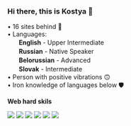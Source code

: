 ### Hi there, this is Kostya 👋
• 16 sites behind 🥶<br>
• Languages: <br>
ㅤㅤ<b>English</b> - Upper Intermediate<br>
ㅤㅤ<b>Russian</b> - Native Speaker<br>
ㅤㅤ<b>Belorussian</b> - Advanced<br>
ㅤㅤ<b>Slovak</b> - Intermediate<br>
• Person with positive vibrations 🙃 <br>
• Iron knowledge of languages below 🛡 <br>

<b>Web hard skils</b>

<img src="https://img.shields.io/badge/HTML5-red?style=for-the-badge&logo=HTML5&logoColor=white"/> <img src="https://img.shields.io/badge/SASS-3328a6?style=for-the-badge&logo=SASS&logoColor=yellow"/> <img src="https://img.shields.io/badge/SCSS-FFF700?style=for-the-badge&logo=SASS&logoColor=yellow"/> <img src="https://img.shields.io/badge/CSS3-FFE373?style=for-the-badge&logo=CSS3&logoColor=yellow"/> <img src="https://img.shields.io/badge/JAVASCRIPT-1D8C00?style=for-the-badge&logo=JAVASCRIPT&logoColor=red"/> <img src="https://img.shields.io/badge/MATLAB-blue?style=for-the-badge&logo=MoscowMetro&logoColor=white"/>


